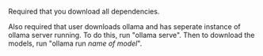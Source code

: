 Required that you download all dependencies.

Also required that user downloads ollama and has seperate instance of ollama server running.
To do this, run "ollama serve".
Then to download the models, run "ollama run *name of model*".
